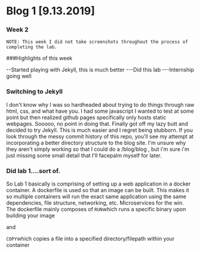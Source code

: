 # Blog 1 [9.13.2019]
### Week 2
```NOTE: This week I did not take screenshots throughout the process of completing the lab.```

###Highlights of this week

--Started playing with Jekyll, this is much better
---Did this lab
---Internship going well

### Switching to Jekyll

I don't know why I was so hardheaded about trying to do things through raw html, css, and what have you.
I had some javascript I wanted to test at some point but then realized github pages specifically only hosts static webpages.
Sooooo, no point in doing that.
Finally got off my lazy butt and decided to try Jekyll.
This is much easier and I regret being stubborn.
If you look through the messy commit history of this repo, you'll see my attempt at incorporating a better directory structure to the blog site. 
I'm unsure why they aren't simply working so that I could do a <base-url>/blog/blog<number> , but i'm sure i'm just missing some small detail that I'll facepalm myself for later.
  
### Did lab 1....sort of.
  
  So Lab 1 basically is comprising of setting up a web application in a docker container.
  A dockerfile is used so that an image can be built. This makes it so multiple containers will run the exact same application using the same dependencies, file structure, networking, etc. Microservices for the win.
The dockerfile mainly composes of 
```RUN```which runs a specific binary upon building your image

and

```COPY```which copies a file into a specified directory/filepath within your container
  

